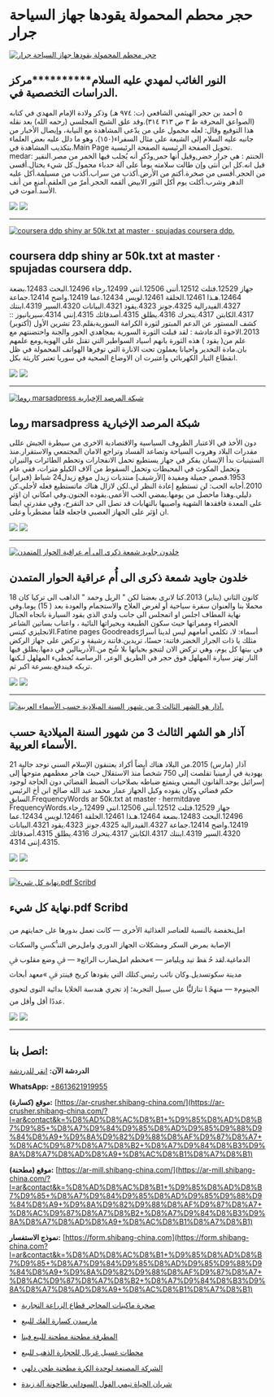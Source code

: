 # حجر محطم المحمولة يقودها جهاز السياحة جرار

<a href="https://swt.shibang-china.com/?l=ar&img&k=%D8%AD%D8%AC%D8%B1+%D9%85%D8%AD%D8%B7%D9%85+%D8%A7%D9%84%D9%85%D8%AD%D9%85%D9%88%D9%84%D8%A9+%D9%8A%D9%82%D9%88%D8%AF%D9%87%D8%A7+%D8%AC%D9%87%D8%A7%D8%B2+%D8%A7%D9%84%D8%B3%D9%8A%D8%A7%D8%AD%D8%A9+%D8%AC%D8%B1%D8%A7%D8%B1" target="_blank">![حجر محطم المحمولة يقودها جهاز السياحة جرار](http://static.shibang-china.com/all-800x300/1264.jpg)</a>

## النور الغائب لمهدي عليه السلام**********مركز الدراسات التخصصية في.
٥ أحمد بن حجر الهيثمي الشافعي (ت: ٩٧٤ هـ) وذكر ولادة الإمام المهدي في كتابه (الصواعق المحرقة ط ٣ ص ٣١٣ ٣١٤).وقد علق الشيخ المجلسي (رحمه الله) بعد نقله هذا التوقيع وقال: لعله محمول على من يدّعى المشاهدة مع النيابة، وإيصال الأخبار من جانبه عليه السلام إلى الشيعة على مثال السفراء(١٥٠)، وهو ما دلل عليه بعض العلماء بتكذيب المشاهدة في.Main Page تحويل الصفحة الرئيسية الصفحة الرئيسية. medarالحنتم : هي جرار خضر,وقيل أنها حمر,وذُكر أنه يُجلب فيها الخمر من مصر.النقير : قيل انه.كل ابن أنثى وإن طالت سلامته يوماً على آلة حدباء محمول.كل شيء يختال.أقسى من الحجر.أقسى من صخرة.أكتم من الأرض.أكذب من سراب.أكذب من مسيلمة.أكل عليه الدهر وشرب.أكلت يوم أكل الثور الابيض ألقمه الحجر.أمرّ من العلقم.أمنع من أنف الأسد.أموت في.


<a href="https://whatsapp.shibangsoft.com/WhatsApp.php" target="_blank" title="WhatsApp">![](http://static.shibang-china.com/icon/whatsapp.png)</a> <a href="https://swt.shibang-china.com/?l=ar&icon&k=%D8%AD%D8%AC%D8%B1+%D9%85%D8%AD%D8%B7%D9%85+%D8%A7%D9%84%D9%85%D8%AD%D9%85%D9%88%D9%84%D8%A9+%D9%8A%D9%82%D9%88%D8%AF%D9%87%D8%A7+%D8%AC%D9%87%D8%A7%D8%B2+%D8%A7%D9%84%D8%B3%D9%8A%D8%A7%D8%AD%D8%A9+%D8%AC%D8%B1%D8%A7%D8%B1" target="_blank">![](http://static.shibang-china.com/icon/chat-ar.png)</a>

---

<a href="https://swt.shibang-china.com/?l=ar&img&k=%D8%AD%D8%AC%D8%B1+%D9%85%D8%AD%D8%B7%D9%85+%D8%A7%D9%84%D9%85%D8%AD%D9%85%D9%88%D9%84%D8%A9+%D9%8A%D9%82%D9%88%D8%AF%D9%87%D8%A7+%D8%AC%D9%87%D8%A7%D8%B2+%D8%A7%D9%84%D8%B3%D9%8A%D8%A7%D8%AD%D8%A9+%D8%AC%D8%B1%D8%A7%D8%B1" target="_blank">![coursera ddp shiny ar 50k.txt at master · spujadas coursera ddp.](http://static.shibang-china.com/all-800x300/91.jpg)</a>

## coursera ddp shiny ar 50k.txt at master · spujadas coursera ddp.
جهاز 12529.قتلت 12512.أننى 12506.انتي 12499.رجاء 12496.البحث 12483.بضعة 12464.هـذا 12461.الحلقة 12461.لويس 12434.عما 12419.واضح 12414.جماعة 4327.الفيدرالية 4325.جونز 4323.يقود 4321.البيانات 4320.السير 4319.ابنتك 4317.الكابتن 4317.يتحرك 4316.يطلق 4315.أصدقائك 4315.إننى 4314.سيريانيوز :: كشف المستور عن الدعم المبتور لثورة الكرامة السوريةبقلم.23 تشرين الأول (أكتوبر) 2013.الاخوة الدعادشة : لقد قبلت الثورة السورية بمجاهدي الحور والجنة واحتضنتهم مع علم من( يقود ) هذه الثورة بانهم اسياد السواطير التي تقتل على الهوية,ومع علمهم بان.مادة التخدير واحيانا يعملون تحت الانارة التي توفرها الهواتف المحمولة في ظل انقطاع التيار الكهربائي واعتبرت ان الاوضاع الصحية في سوريا تعتبر كاريثة بكل.


<a href="https://whatsapp.shibangsoft.com/WhatsApp.php" target="_blank" title="WhatsApp">![](http://static.shibang-china.com/icon/whatsapp.png)</a> <a href="https://swt.shibang-china.com/?l=ar&icon&k=%D8%AD%D8%AC%D8%B1+%D9%85%D8%AD%D8%B7%D9%85+%D8%A7%D9%84%D9%85%D8%AD%D9%85%D9%88%D9%84%D8%A9+%D9%8A%D9%82%D9%88%D8%AF%D9%87%D8%A7+%D8%AC%D9%87%D8%A7%D8%B2+%D8%A7%D9%84%D8%B3%D9%8A%D8%A7%D8%AD%D8%A9+%D8%AC%D8%B1%D8%A7%D8%B1" target="_blank">![](http://static.shibang-china.com/icon/chat-ar.png)</a>

---

<a href="https://swt.shibang-china.com/?l=ar&img&k=%D8%AD%D8%AC%D8%B1+%D9%85%D8%AD%D8%B7%D9%85+%D8%A7%D9%84%D9%85%D8%AD%D9%85%D9%88%D9%84%D8%A9+%D9%8A%D9%82%D9%88%D8%AF%D9%87%D8%A7+%D8%AC%D9%87%D8%A7%D8%B2+%D8%A7%D9%84%D8%B3%D9%8A%D8%A7%D8%AD%D8%A9+%D8%AC%D8%B1%D8%A7%D8%B1" target="_blank">![روما marsadpress شبكة المرصد الإخبارية](http://static.shibang-china.com/all-800x300/641.jpg)</a>

## روما marsadpress شبكة المرصد الإخبارية
دون الأخذ في الاعتبار الظروف السياسية والاقتصادية الاخرى من سيطرة الجيش عللى مقدرات البلاد وهروب السياحة وتصاعد الفساد وتراجع الامان المجتمعي والاستقرار.منذ الستينيات بدأ الإنسان يفكر في جهاز يستطيع تحمل الانفجارات وتحطم الطائرات والنيران وتحمل المكوث في المحيطات وتحمل السقوط من آلاف الكيلو مترات، ففي عام 1953.قصص جميلة ومفيدة [الأرشيف] منتديات زيدل موقع زيدل24 شباط (فبراير) 2010.أجابه الحب: لن تستطيع إعادة النظر لي.لكن لازال هناك ماتستطيع فعله لأجلي.كن دليلي.وهذا ماحصل من يومها.يمضي الحب الأعمى.يقوده الجنون.وفي امكاني ان اؤثر على المعدة فافقدها الشهية واصيبها بالتهابات قد تصل الى حد التقرح، وفي مقدرتي ايضاً ان اؤثر على الجهاز العصبي فاجعله قلقاً مضطرباً وعلى.


<a href="https://whatsapp.shibangsoft.com/WhatsApp.php" target="_blank" title="WhatsApp">![](http://static.shibang-china.com/icon/whatsapp.png)</a> <a href="https://swt.shibang-china.com/?l=ar&icon&k=%D8%AD%D8%AC%D8%B1+%D9%85%D8%AD%D8%B7%D9%85+%D8%A7%D9%84%D9%85%D8%AD%D9%85%D9%88%D9%84%D8%A9+%D9%8A%D9%82%D9%88%D8%AF%D9%87%D8%A7+%D8%AC%D9%87%D8%A7%D8%B2+%D8%A7%D9%84%D8%B3%D9%8A%D8%A7%D8%AD%D8%A9+%D8%AC%D8%B1%D8%A7%D8%B1" target="_blank">![](http://static.shibang-china.com/icon/chat-ar.png)</a>

---

<a href="https://swt.shibang-china.com/?l=ar&img&k=%D8%AD%D8%AC%D8%B1+%D9%85%D8%AD%D8%B7%D9%85+%D8%A7%D9%84%D9%85%D8%AD%D9%85%D9%88%D9%84%D8%A9+%D9%8A%D9%82%D9%88%D8%AF%D9%87%D8%A7+%D8%AC%D9%87%D8%A7%D8%B2+%D8%A7%D9%84%D8%B3%D9%8A%D8%A7%D8%AD%D8%A9+%D8%AC%D8%B1%D8%A7%D8%B1" target="_blank">![خلدون جاويد شمعة ذكرى الى أُم عراقية الحوار المتمدن](http://static.shibang-china.com/all-800x300/910.jpg)</a>

## خلدون جاويد شمعة ذكرى الى أُم عراقية الحوار المتمدن
18 كانون الثاني (يناير) 2013.كنا لانرى بعضنا لكن &quot; الريل وحمد &quot; الذاهب الى تركيا كان محملا بنا والعنوان سفرة سياحية أو لغرض العلاج والاستجمام والعودة بعد ( 15) يوما.وفي نهاية المطاف اجلس او اتمجلس الى جانب ولدي الذي يقود السيارة باتجاه الجبال الخضراء وممراتها حيث سكون الطبيعة وبحيراتها النائية ، واعناب بساتين الشاعر الانجليزي كيتس.Fatine pages Goodreadsأسماء: لا، تكلمي أمامهم ليس لدينا أسرارٌ مثلك يا ذات الجرار الخضر.فاتنة: حسنًا، تريدين.فاتنة رشيقة و تركض على جهاز الركض في بيتها كل يوم، وهي تركض الان لتنجو بحياتها بلا شُح من.الأدرينالين في دمها.يطلق فيها النار تهتز سيارة المهلهل فوق حجر في الطريق الوعر، الرصاصة تُخطىء المهلهل لـكنها تربكه فيندفع.بسرعة اكبر ثم.


<a href="https://whatsapp.shibangsoft.com/WhatsApp.php" target="_blank" title="WhatsApp">![](http://static.shibang-china.com/icon/whatsapp.png)</a> <a href="https://swt.shibang-china.com/?l=ar&icon&k=%D8%AD%D8%AC%D8%B1+%D9%85%D8%AD%D8%B7%D9%85+%D8%A7%D9%84%D9%85%D8%AD%D9%85%D9%88%D9%84%D8%A9+%D9%8A%D9%82%D9%88%D8%AF%D9%87%D8%A7+%D8%AC%D9%87%D8%A7%D8%B2+%D8%A7%D9%84%D8%B3%D9%8A%D8%A7%D8%AD%D8%A9+%D8%AC%D8%B1%D8%A7%D8%B1" target="_blank">![](http://static.shibang-china.com/icon/chat-ar.png)</a>

---

<a href="https://swt.shibang-china.com/?l=ar&img&k=%D8%AD%D8%AC%D8%B1+%D9%85%D8%AD%D8%B7%D9%85+%D8%A7%D9%84%D9%85%D8%AD%D9%85%D9%88%D9%84%D8%A9+%D9%8A%D9%82%D9%88%D8%AF%D9%87%D8%A7+%D8%AC%D9%87%D8%A7%D8%B2+%D8%A7%D9%84%D8%B3%D9%8A%D8%A7%D8%AD%D8%A9+%D8%AC%D8%B1%D8%A7%D8%B1" target="_blank">![آذار هو الشهر الثالث 3 من شهور السنة الميلادية حسب الأسماء العربية.](http://static.shibang-china.com/all-800x300/1504.jpg)</a>

## آذار هو الشهر الثالث 3 من شهور السنة الميلادية حسب الأسماء العربية.
21 آذار (مارس) 2015.من البلاد هناك أيضاً أكراد يعتنقون الإسلام السني توجد جالية يهودية في أرمينيا تقلصت إلى 750 شخصاً منذ الاستقلال حيث هاجر معظمهم متوجهاً إلى إسرائيل يوجد.القانون اليمني ويتمتع ضباطه بصلاحيات الضبط القضائي دون الحاجة لوجود حكم قضائي وكان يقوده وكيل الجهاز عمار محمد عبد الله صالح ابن أخ الرئيس السابق.FrequencyWords ar 50k.txt at master · hermitdave FrequencyWords.جهاز 12529.قتلت 12512.أننى 12506.انتي 12499.رجاء 12496.البحث 12483.بضعة 12464.هـذا 12461.الحلقة 12461.لويس 12434.عما 12419.واضح 12414.جماعة 4327.الفيدرالية 4325.جونز 4323.يقود 4321.البيانات 4320.السير 4319.ابنتك 4317.الكابتن 4317.يتحرك 4316.يطلق 4315.أصدقائك 4315.إننى 4314.


<a href="https://whatsapp.shibangsoft.com/WhatsApp.php" target="_blank" title="WhatsApp">![](http://static.shibang-china.com/icon/whatsapp.png)</a> <a href="https://swt.shibang-china.com/?l=ar&icon&k=%D8%AD%D8%AC%D8%B1+%D9%85%D8%AD%D8%B7%D9%85+%D8%A7%D9%84%D9%85%D8%AD%D9%85%D9%88%D9%84%D8%A9+%D9%8A%D9%82%D9%88%D8%AF%D9%87%D8%A7+%D8%AC%D9%87%D8%A7%D8%B2+%D8%A7%D9%84%D8%B3%D9%8A%D8%A7%D8%AD%D8%A9+%D8%AC%D8%B1%D8%A7%D8%B1" target="_blank">![](http://static.shibang-china.com/icon/chat-ar.png)</a>

---

<a href="https://swt.shibang-china.com/?l=ar&img&k=%D8%AD%D8%AC%D8%B1+%D9%85%D8%AD%D8%B7%D9%85+%D8%A7%D9%84%D9%85%D8%AD%D9%85%D9%88%D9%84%D8%A9+%D9%8A%D9%82%D9%88%D8%AF%D9%87%D8%A7+%D8%AC%D9%87%D8%A7%D8%B2+%D8%A7%D9%84%D8%B3%D9%8A%D8%A7%D8%AD%D8%A9+%D8%AC%D8%B1%D8%A7%D8%B1" target="_blank">![نهاية كل شيء.pdf Scribd](http://static.shibang-china.com/all-800x300/813.jpg)</a>

## نهاية كل شيء.pdf Scribd
املﻨﺨﻔﻀﺔ ﺑﺎﻟﻨﺴﺒﺔ ﻟﻠﻌﻨﺎﴏ اﻟﻐﺬاﺋﻴﺔ اﻷﺧﺮى — ﻛﺎﻧﺖ ﺗﻌﻤﻞ ﺑﺪورﻫﺎ ﻋﲆ ﺣﻤﺎﻳﺘﻬﻢ ﻣﻦ اﻹﺻﺎﺑﺔ ﺑﻤﺮض اﻟﺴﻜﺮ وﻣﺸﻜﻼت اﻟﺠﻬﺎز اﻟﺪوري واملﺮض اﻟﺘﻨ ﱡﻜﴘ واﻟﺴﻜﺘﺎت اﻟﺪﻣﺎﻏﻴﺔ.ﻟﻘﺪ ﺣُ ﻔﻆ ﺗﻴﺪ وﻳﻠﻴﺎﻣﺰ — »ﻣﺤﻄﻢ املﻀﺎرب اﻟﺮاﺋﻊ« — ﰲ وﺿﻊ ﻣﻘﻠﻮب ﰲ ﻣﺪﻳﻨﺔ ﺳﻜﻮﺗﺴﺪﻳﻞ.وﻛﺎن ﻧﺎﺋﺐ رﺋﻴﺲ.ﻛﺘﻠﻚ اﻟﺘﻲ ﻳﻘﻮدﻫﺎ ﻛﺮﻳﺞ ﻓﻴﻨﱰ ﰲ »ﻣﻌﻬﺪ أﺑﺤﺎث اﻟﺠﻴﻨﻮم« — ﻣﻨﻬﺠً ﺎ ﺗﻨﺎزﻟﻴٍّﺎ ﻋﲆ ﺳﺒﻴﻞ اﻟﺘﺠﺮﺑﺔ؛ إذ ﺗﺠﺮي ﻫﻨﺪﺳﺔ اﻟﺨﻼﻳﺎ ﺑﺪاﺋﻴﺔ اﻟﻨﻮى ﻟﺘﺤﻮي ﻋﺪدًا أﻗﻞ وأﻗﻞ ﻣﻦ.

<a href="https://whatsapp.shibangsoft.com/WhatsApp.php" target="_blank" title="WhatsApp">![](http://static.shibang-china.com/icon/whatsapp.png)</a> <a href="https://swt.shibang-china.com/?l=ar&icon&k=%D8%AD%D8%AC%D8%B1+%D9%85%D8%AD%D8%B7%D9%85+%D8%A7%D9%84%D9%85%D8%AD%D9%85%D9%88%D9%84%D8%A9+%D9%8A%D9%82%D9%88%D8%AF%D9%87%D8%A7+%D8%AC%D9%87%D8%A7%D8%B2+%D8%A7%D9%84%D8%B3%D9%8A%D8%A7%D8%AD%D8%A9+%D8%AC%D8%B1%D8%A7%D8%B1" target="_blank">![](http://static.shibang-china.com/icon/chat-ar.png)</a>

---
## اتصل بنا:

**الدردشة الآن:** [انقر للدردشة](https://swt.shibang-china.com?l=ar&contact&k=%D8%AD%D8%AC%D8%B1+%D9%85%D8%AD%D8%B7%D9%85+%D8%A7%D9%84%D9%85%D8%AD%D9%85%D9%88%D9%84%D8%A9+%D9%8A%D9%82%D9%88%D8%AF%D9%87%D8%A7+%D8%AC%D9%87%D8%A7%D8%B2+%D8%A7%D9%84%D8%B3%D9%8A%D8%A7%D8%AD%D8%A9+%D8%AC%D8%B1%D8%A7%D8%B1)

**WhatsApp:**  [+8613621919955](https://whatsapp.shibangsoft.com/WhatsApp.php)

**موقع (كسارة):** [https://ar-crusher.shibang-china.com/](https://ar-crusher.shibang-china.com/?l=ar&contact&k=%D8%AD%D8%AC%D8%B1+%D9%85%D8%AD%D8%B7%D9%85+%D8%A7%D9%84%D9%85%D8%AD%D9%85%D9%88%D9%84%D8%A9+%D9%8A%D9%82%D9%88%D8%AF%D9%87%D8%A7+%D8%AC%D9%87%D8%A7%D8%B2+%D8%A7%D9%84%D8%B3%D9%8A%D8%A7%D8%AD%D8%A9+%D8%AC%D8%B1%D8%A7%D8%B1)

**موقع (مطحنة):** [https://ar-mill.shibang-china.com/](https://ar-mill.shibang-china.com/?l=ar&contact&k=%D8%AD%D8%AC%D8%B1+%D9%85%D8%AD%D8%B7%D9%85+%D8%A7%D9%84%D9%85%D8%AD%D9%85%D9%88%D9%84%D8%A9+%D9%8A%D9%82%D9%88%D8%AF%D9%87%D8%A7+%D8%AC%D9%87%D8%A7%D8%B2+%D8%A7%D9%84%D8%B3%D9%8A%D8%A7%D8%AD%D8%A9+%D8%AC%D8%B1%D8%A7%D8%B1)

**نموذج الاستفسار:** [https://form.shibang-china.com](https://form.shibang-china.com?l=ar&contact&k=%D8%AD%D8%AC%D8%B1+%D9%85%D8%AD%D8%B7%D9%85+%D8%A7%D9%84%D9%85%D8%AD%D9%85%D9%88%D9%84%D8%A9+%D9%8A%D9%82%D9%88%D8%AF%D9%87%D8%A7+%D8%AC%D9%87%D8%A7%D8%B2+%D8%A7%D9%84%D8%B3%D9%8A%D8%A7%D8%AD%D8%A9+%D8%AC%D8%B1%D8%A7%D8%B1)

* [صخرة ماكينات المحاجر قطاع الزراعة التجارية](../30/%D8%B5%D8%AE%D8%B1%D8%A9%20%D9%85%D8%A7%D9%83%D9%8A%D9%86%D8%A7%D8%AA%20%D8%A7%D9%84%D9%85%D8%AD%D8%A7%D8%AC%D8%B1%20%D9%82%D8%B7%D8%A7%D8%B9%20%D8%A7%D9%84%D8%B2%D8%B1%D8%A7%D8%B9%D8%A9%20%D8%A7%D9%84%D8%AA%D8%AC%D8%A7%D8%B1%D9%8A%D8%A9.md)

* [مارسدن كسارة الفك للبيع](../28/%D9%85%D8%A7%D8%B1%D8%B3%D8%AF%D9%86%20%D9%83%D8%B3%D8%A7%D8%B1%D8%A9%20%D8%A7%D9%84%D9%81%D9%83%20%D9%84%D9%84%D8%A8%D9%8A%D8%B9.md)

* [المطرقة مطحنة مطحنة للبيع فينا](../29/%D8%A7%D9%84%D9%85%D8%B7%D8%B1%D9%82%D8%A9%20%D9%85%D8%B7%D8%AD%D9%86%D8%A9%20%D9%85%D8%B7%D8%AD%D9%86%D8%A9%20%D9%84%D9%84%D8%A8%D9%8A%D8%B9%20%D9%81%D9%8A%D9%86%D8%A7.md)

* [محطات غسيل غربال للحجارة الذهب للبيع](../29/%D9%85%D8%AD%D8%B7%D8%A7%D8%AA%20%D8%BA%D8%B3%D9%8A%D9%84%20%D8%BA%D8%B1%D8%A8%D8%A7%D9%84%20%D9%84%D9%84%D8%AD%D8%AC%D8%A7%D8%B1%D8%A9%20%D8%A7%D9%84%D8%B0%D9%87%D8%A8%20%D9%84%D9%84%D8%A8%D9%8A%D8%B9.md)

* [الشركة المصنعة لوحدة الكرة مطحنة طحن دلهي](../29/%D8%A7%D9%84%D8%B4%D8%B1%D9%83%D8%A9%20%D8%A7%D9%84%D9%85%D8%B5%D9%86%D8%B9%D8%A9%20%D9%84%D9%88%D8%AD%D8%AF%D8%A9%20%D8%A7%D9%84%D9%83%D8%B1%D8%A9%20%D9%85%D8%B7%D8%AD%D9%86%D8%A9%20%D8%B7%D8%AD%D9%86%20%D8%AF%D9%84%D9%87%D9%8A.md)

* [شريان الحياة تيمي الفول السوداني طاحونة آلة زبدة](../30/%D8%B4%D8%B1%D9%8A%D8%A7%D9%86%20%D8%A7%D9%84%D8%AD%D9%8A%D8%A7%D8%A9%20%D8%AA%D9%8A%D9%85%D9%8A%20%D8%A7%D9%84%D9%81%D9%88%D9%84%20%D8%A7%D9%84%D8%B3%D9%88%D8%AF%D8%A7%D9%86%D9%8A%20%D8%B7%D8%A7%D8%AD%D9%88%D9%86%D8%A9%20%D8%A2%D9%84%D8%A9%20%D8%B2%D8%A8%D8%AF%D8%A9.md)